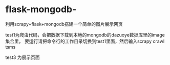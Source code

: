 # flask-mongodb-
利用scrapy+flask+mongodb搭建一个简单的图片展示网页

test1为爬虫代码，会把数据下载到本地的mongodb的dazuoye数据库里的image集合里。
要运行请把命令行的工作目录切换到test1里面，然后输入scrapy crawl tsms

test3 为展示页面
